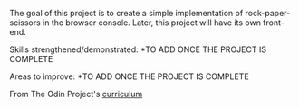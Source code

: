 The goal of this project is to create a simple implementation of rock-paper-scissors in the browser console. Later, this project will have its own front-end.

Skills strengthened/demonstrated:
*TO ADD ONCE THE PROJECT IS COMPLETE

Areas to improve:
*TO ADD ONCE THE PROJECT IS COMPLETE

From The Odin Project's [curriculum](https://www.theodinproject.com/courses/web-development-101/lessons/rock-paper-scissors)